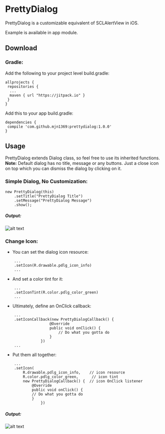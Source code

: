 # PrettyDialog
PrettyDialog is a customizable equivalent of SCLAlertView in iOS.

Example is available in app module.
## Download
### Gradle:
Add the following to your project level build.gradle:

```
allprojects {
 repositories {
  ...
  maven { url "https://jitpack.io" }
 }
}
```
Add this to your app build.gradle:

```
dependencies {
 compile 'com.github.mjn1369:prettydialog:1.0.0'
}
```
## Usage
PrettyDialog extends Dialog class, so feel free to use its inherited functions.
**Note:** Default dialog has no title, message or any buttons. Just a close icon on top which you can dismiss the dialog by clicking on it.
### Simple Dialog, No Customization:
```
new PrettyDialog(this)
	.setTitle("PrettyDialog Title")
	.setMessage("PrettyDialog Message")
	.show();
```
##### Output:
![alt text](https://github.com/mjn1369/PrettyDialog/blob/master/Screenshots/1.png "Simple Dialog, No Customization")
### Change Icon:
- You can set the dialog icon resource:
```
	...
	.setIcon(R.drawable.pdlg_icon_info)
	...
```
- And set a color tint for it:
```
	...
	.setIconTint(R.color.pdlg_color_green)
	...
```
- Ultimately, define an OnClick callback:
```
	...
	.setIconCallback(new PrettyDialogCallback() {
                    @Override
                    public void onClick() {
                        // Do what you gotta do
                    }
                })
	...
```
- Put them all together:
```
	...
	.setIcon(
		R.drawable.pdlg_icon_info,    // icon resource
		R.color.pdlg_color_green,      // icon tint
		new PrettyDialogCallback() {  // icon OnClick listener
		    @Override
		    public void onClick() {
			// Do what you gotta do
		    }
                })
```
##### Output:
![alt text](https://github.com/mjn1369/PrettyDialog/blob/master/Screenshots/2.png "Customize icon")
